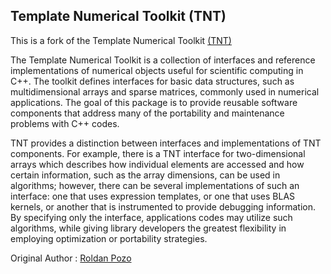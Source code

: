## Template Numerical Toolkit (TNT)

This is a fork of the Template Numerical Toolkit [(TNT)](https://math.nist.gov/tnt/index.html)

The Template Numerical Toolkit is a collection of interfaces and reference implementations of numerical objects useful for scientific computing in C++. The toolkit defines interfaces for basic data structures, such as multidimensional arrays and sparse matrices, commonly used in numerical applications. The goal of this package is to provide reusable software components that address many of the portability and maintenance problems with C++ codes.

TNT provides a distinction between interfaces and implementations of TNT components. For example, there is a TNT interface for two-dimensional arrays which describes how individual elements are accessed and how certain information, such as the array dimensions, can be used in algorithms; however, there can be several implementations of such an interface: one that uses expression templates, or one that uses BLAS kernels, or another that is instrumented to provide debugging information. By specifying only the interface, applications codes may utilize such algorithms, while giving library developers the greatest flexibility in employing optimization or portability strategies.

Original Author : [Roldan Pozo](https://math.nist.gov/~RPozo/)
